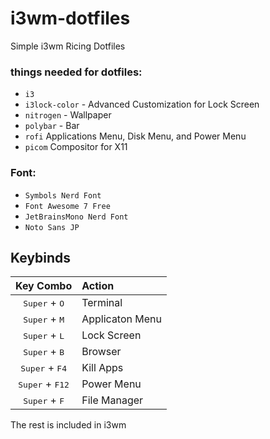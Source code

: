 # i3wm-dotfiles
Simple i3wm Ricing Dotfiles

### things needed for dotfiles:
- `i3`
- `i3lock-color` - Advanced Customization for Lock Screen
- `nitrogen` - Wallpaper
- `polybar` - Bar
- `rofi` Applications Menu, Disk Menu, and Power Menu
- `picom` Compositor for X11

### Font:
- `Symbols Nerd Font`
- `Font Awesome 7 Free`
- `JetBrainsMono Nerd Font`
- `Noto Sans JP`

## Keybinds
| Key Combo | Action |
|:---------:|:-------|
| <kbd>Super</kbd> + <kbd>O</kbd> | Terminal |
| <kbd>Super</kbd> + <kbd>M</kbd> | Applicaton Menu |
| <kbd>Super</kbd> + <kbd>L</kbd> | Lock Screen |
| <kbd>Super</kbd> + <kbd>B</kbd> | Browser |
| <kbd>Super</kbd> + <kbd>F4</kbd> | Kill Apps |
| <kbd>Super</kbd> + <kbd>F12</kbd> | Power Menu |
| <kbd>Super</kbd> + <kbd>F</kbd> | File Manager |

The rest is included in i3wm
